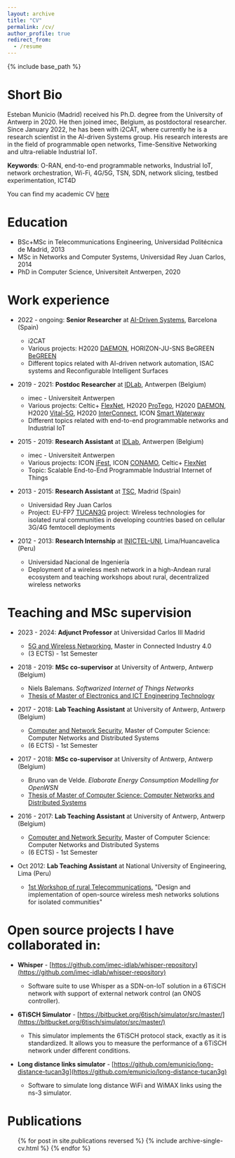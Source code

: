 ```yaml
---
layout: archive
title: "CV"
permalink: /cv/
author_profile: true
redirect_from:
  - /resume
---
```


{% include base_path %}

Short Bio
======
Esteban Municio (Madrid) received his Ph.D. degree from the University of Antwerp in 2020. He then joined imec, Belgium, as postdoctoral researcher. Since January 2022, he has been with i2CAT, where currently he is a research scientist in the AI-driven Systems group. His research interests are in the field of programmable open networks, Time-Sensitive Networking and ultra-reliable Industrial IoT.

**Keywords**: O-RAN, end-to-end programmable networks, Industrial IoT, network orchestration, Wi-Fi, 4G/5G, TSN, SDN, network slicing, testbed experimentation, ICT4D

You can find my academic CV [here](https://github.com/emunicio/emunicio.github.io/blob/master/files/Esteban_Municio_resume_Nov23.pdf)

Education
======
* BSc+MSc in Telecommunications Engineering, Universidad Politécnica de Madrid, 2013
* MSc in Networks and Computer Systems, Universidad Rey Juan Carlos, 2014
* PhD in Computer Science, Universiteit Antwerpen, 2020

Work experience
======
* 2022 - ongoing: **Senior Researcher** at [AI-Driven Systems](https://i2cat.net/research-topics/ai-driven-systems/), Barcelona (Spain)
  * i2CAT
  * Various projects: H2020 [DAEMON](https://h2020daemon.eu/), HORIZON-JU-SNS BeGREEN [BeGREEN](https://www.sns-begreen.com/)
  * Different topics related with AI-driven network automation, ISAC systems and Reconfigurable Intelligent Surfaces

* 2019 - 2021: **Postdoc Researcher** at [IDLab](https://www.uantwerpen.be/en/research-groups/idlab/), Antwerpen (Belgium)
  * imec - Universiteit Antwerpen
  * Various projects: Celtic+ [FlexNet](https://www.celticnext.eu/project-flexnet/), H2020 [ProTego](https://protego-project.eu/), H2020 [DAEMON](https://h2020daemon.eu/), H2020 [Vital-5G](https://www.vital5g.eu/), H2020 [InterConnect](https://interconnectproject.eu/), ICON [Smart Waterway](https://www.imec-int.com/en/research-portfolio/smartwaterway)
  * Different topics related with end-to-end programmable networks and Industrial IoT

* 2015 - 2019: **Research Assistant** at [IDLab](https://www.uantwerpen.be/en/research-groups/idlab/), Antwerpen (Belgium)
  * imec - Universiteit Antwerpen
  * Various projects: ICON [iFest](https://www.imec-int.com/en/what-we-offer/research-portfolio/ifest), ICON [CONAMO](https://www.imec-int.com/en/what-we-offer/research-portfolio/conamo), Celtic+ [FlexNet](https://www.celticnext.eu/project-flexnet/)
  * Topic: Scalable End-to-End Programmable Industrial Internet of Things

* 2013 - 2015: **Research Assistant** at [TSC](https://www.tsc.urjc.es/), Madrid (Spain)
  * Universidad Rey Juan Carlos
  * Project: EU-FP7 [TUCAN3G](https://ict-tucan3g.upc.edu/) project: Wireless technologies for
isolated rural communities in developing countries based on cellular 3G/4G femtocell deployments

* 2012 - 2013: **Research Internship** at [INICTEL-UNI](https://www.inictel-uni.edu.pe/), Lima/Huancavelica (Peru)
  * Universidad Nacional de Ingeniería
  * Deployment of a wireless mesh network in a high-Andean rural ecosystem and teaching workshops
about rural, decentralized wireless networks

Teaching and MSc supervision
======

* 2023 - 2024: **Adjunct Professor** at Universidad Carlos III Madrid
     * [5G and Wireless Networking](https://www.uc3m.es/master/connected-industry-4.0#curriculum), Master in Connected Industry 4.0
    * (3 ECTS) - 1st Semester

* 2018 - 2019: **MSc co-supervisor** at University of Antwerp, Antwerp (Belgium)
    * Niels Balemans. <i>Softwarized Internet of Things Networks</i>
    * [Thesis of Master of Electronics and ICT Engineering Technology](https://www.uantwerpen.be/en/study/programmes/all-programmes/electronics-and-ict-technology/about-the-programme/)


* 2017 - 2018: **Lab Teaching Assistant** at University of Antwerp, Antwerp (Belgium)
    * [Computer and Network Security](https://www.uantwerpen.be/en/study/programmes/all-programmes/computer-science-computer-networks/study-programme/?id=2021-2001WETINR&lang=en), Master of Computer Science: Computer Networks and Distributed Systems 
    * (6 ECTS) - 1st Semester

* 2017 - 2018: **MSc co-supervisor** at University of Antwerp, Antwerp (Belgium)
    * Bruno van de Velde. <i>Elaborate Energy Consumption Modelling for OpenWSN</i>
    * [Thesis of Master of Computer Science: Computer Networks and Distributed Systems](https://www.uantwerpen.be/en/study/programmes/all-programmes/computer-science-computer-networks/study-programme/?id=2021-2001WETINR&lang=en)

* 2016 - 2017: **Lab Teaching Assistant** at University of Antwerp, Antwerp (Belgium)
    * [Computer and Network Security](https://www.uantwerpen.be/en/study/programmes/all-programmes/computer-science-computer-networks/study-programme/?id=2021-2001WETINR&lang=en), Master of Computer Science: Computer Networks and Distributed Systems 
    * (6 ECTS) - 1st Semester

* Oct 2012: **Lab Teaching Assistant** at National University of Engineering, Lima (Peru)
    * [1st Workshop of rural Telecommunications](https://core.ac.uk/download/pdf/12001778.pdf), "Design and implementation of open-source wireless mesh networks solutions for isolated communities"

Open source projects I have collaborated in:
======
* **Whisper** - [https://github.com/imec-idlab/whisper-repository](https://github.com/imec-idlab/whisper-repository)
    * Software suite to use Whisper as a SDN-on-IoT solution in a 6TiSCH network with support of  external network control (an ONOS controller).

* **6TiSCH Simulator** - [https://bitbucket.org/6tisch/simulator/src/master/](https://bitbucket.org/6tisch/simulator/src/master/)
    * This simulator implements the 6TiSCH protocol stack, exactly as it is standardized. It allows you to measure the performance of a 6TiSCH network under different conditions.

* **Long distance links simulator** - [https://github.com/emunicio/long-distance-tucan3g](https://github.com/emunicio/long-distance-tucan3g)
    * Software to simulate long distance WiFi and WiMAX links using the ns-3 simulator.

Publications
======
  <ul>{% for post in site.publications reversed %}
    {% include archive-single-cv.html %}
  {% endfor %}</ul>